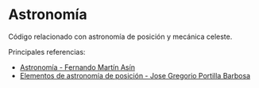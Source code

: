 # Astronomía

Código relacionado con astronomía de posición y mecánica celeste.

Principales referencias:

- [Astronomía - Fernando Martín Asín](http://www.amazon.es/Astronomia-Fernando-Martin-Asin/dp/8430071636)
- [Elementos de astronomía de posición - Jose Gregorio Portilla Barbosa](http://books.google.es/books/about/Elementos_de_astronomia_de_posicion.html?id=W5owMwEACAAJ&redir_esc=y)
